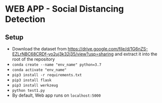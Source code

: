 # WEB APP - Social Distancing Detection

## Setup

- Download the dataset from https://drive.google.com/file/d/1G6nZS-EZLrNBC68CRDf-yo2uj3k32j35/view?usp=sharing and extract it into the root of the repository
- `conda create --name "env_name" python=3.7`
- `conda activate "env_name"`
- `pip3 install -r requirements.txt`
- `pip3 install flask`
- `pip3 install werkzeug`
- `python test1.py`
- By default, Web app runs on `localhost:5000`

